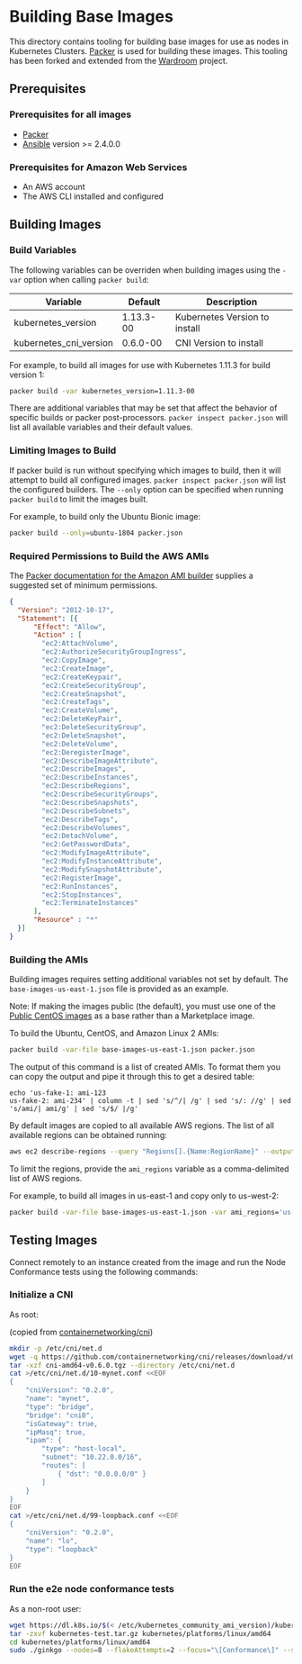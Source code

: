 # Building Base Images

This directory contains tooling for building base images for use as nodes in Kubernetes Clusters. [Packer](https://www.packer.io) is used for building these images. This tooling has been forked and extended from the [Wardroom](https://github.com/heptiolabs/wardroom) project.

## Prerequisites

### Prerequisites for all images

- [Packer](https://www.packer.io/docs/installation.html)
- [Ansible](http://docs.ansible.com/ansible/latest/intro_installation.html) version >= 2.4.0.0

### Prerequisites for Amazon Web Services

- An AWS account
- The AWS CLI installed and configured

## Building Images

### Build Variables

The following variables can be overriden when building images using the `-var` option when calling `packer build`:

| Variable               | Default   | Description                   |
| ---------------------- | --------- | ----------------------------- |
| kubernetes_version     | 1.13.3-00 | Kubernetes Version to install |
| kubernetes_cni_version | 0.6.0-00  | CNI Version to install        |

For example, to build all images for use with Kubernetes 1.11.3 for build version 1:

```sh
packer build -var kubernetes_version=1.11.3-00
```

There are additional variables that may be set that affect the behavior of specific builds or packer post-processors. `packer inspect packer.json` will list all available variables and their default values.

### Limiting Images to Build

If packer build is run without specifying which images to build, then it will attempt to build all configured images. `packer inspect packer.json` will list the configured builders. The `--only` option can be specified when running `packer build` to limit the images built.

For example, to build only the Ubuntu Bionic image:

```sh
packer build --only=ubuntu-1804 packer.json
```

### Required Permissions to Build the AWS AMIs

The [Packer documentation for the Amazon AMI builder](https://www.packer.io/docs/builders/amazon.html) supplies a suggested set of minimum permissions.

```json
{
  "Version": "2012-10-17",
  "Statement": [{
      "Effect": "Allow",
      "Action" : [
        "ec2:AttachVolume",
        "ec2:AuthorizeSecurityGroupIngress",
        "ec2:CopyImage",
        "ec2:CreateImage",
        "ec2:CreateKeypair",
        "ec2:CreateSecurityGroup",
        "ec2:CreateSnapshot",
        "ec2:CreateTags",
        "ec2:CreateVolume",
        "ec2:DeleteKeyPair",
        "ec2:DeleteSecurityGroup",
        "ec2:DeleteSnapshot",
        "ec2:DeleteVolume",
        "ec2:DeregisterImage",
        "ec2:DescribeImageAttribute",
        "ec2:DescribeImages",
        "ec2:DescribeInstances",
        "ec2:DescribeRegions",
        "ec2:DescribeSecurityGroups",
        "ec2:DescribeSnapshots",
        "ec2:DescribeSubnets",
        "ec2:DescribeTags",
        "ec2:DescribeVolumes",
        "ec2:DetachVolume",
        "ec2:GetPasswordData",
        "ec2:ModifyImageAttribute",
        "ec2:ModifyInstanceAttribute",
        "ec2:ModifySnapshotAttribute",
        "ec2:RegisterImage",
        "ec2:RunInstances",
        "ec2:StopInstances",
        "ec2:TerminateInstances"
      ],
      "Resource" : "*"
  }]
}
```

### Building the AMIs

Building images requires setting additional variables not set by default. The `base-images-us-east-1.json` file is provided as an example.

Note: If making the images public (the default), you must use one of the [Public CentOS images](https://wiki.centos.org/Cloud/AWS) as a base rather than a Marketplace image.

To build the Ubuntu, CentOS, and Amazon Linux 2 AMIs:

```sh
packer build -var-file base-images-us-east-1.json packer.json
```

The output of this command is a list of created AMIs. To format them you can
copy the output and pipe it through this to get a desired table:

```
echo 'us-fake-1: ami-123
us-fake-2: ami-234' | column -t | sed 's/^/| /g' | sed 's/: //g' | sed 's/ami/| ami/g' | sed 's/$/ |/g'
```


By default images are copied to all available AWS regions. The list of all
available regions can be obtained running:

```sh
aws ec2 describe-regions --query "Regions[].{Name:RegionName}" --output text | paste -sd "," -
```

To limit the regions, provide the `ami_regions` variable as a comma-delimited list of AWS regions.

For example, to build all images in us-east-1 and copy only to us-west-2:

```sh
packer build -var-file base-images-us-east-1.json -var ami_regions='us-west-2'
```

## Testing Images

Connect remotely to an instance created from the image and run the Node Conformance tests using the following commands:

### Initialize a CNI

As root:

(copied from [containernetworking/cni](https://github.com/containernetworking/cni#how-do-i-use-cni))

```sh
mkdir -p /etc/cni/net.d
wget -q https://github.com/containernetworking/cni/releases/download/v0.6.0/cni-amd64-v0.6.0.tgz
tar -xzf cni-amd64-v0.6.0.tgz --directory /etc/cni/net.d
cat >/etc/cni/net.d/10-mynet.conf <<EOF
{
    "cniVersion": "0.2.0",
    "name": "mynet",
    "type": "bridge",
    "bridge": "cni0",
    "isGateway": true,
    "ipMasq": true,
    "ipam": {
        "type": "host-local",
        "subnet": "10.22.0.0/16",
        "routes": [
            { "dst": "0.0.0.0/0" }
        ]
    }
}
EOF
cat >/etc/cni/net.d/99-loopback.conf <<EOF
{
    "cniVersion": "0.2.0",
    "name": "lo",
    "type": "loopback"
}
EOF
```

### Run the e2e node conformance tests

As a non-root user:

```sh
wget https://dl.k8s.io/$(< /etc/kubernetes_community_ami_version)/kubernetes-test.tar.gz
tar -zxvf kubernetes-test.tar.gz kubernetes/platforms/linux/amd64
cd kubernetes/platforms/linux/amd64
sudo ./ginkgo --nodes=8 --flakeAttempts=2 --focus="\[Conformance\]" --skip="\[Flaky\]|\[Serial\]|\[sig-network\]|Container Lifecycle Hook" ./e2e_node.test -- --k8s-bin-dir=/usr/bin --container-runtime=remote --container-runtime-endpoint unix:///var/run/containerd/containerd.sock --container-runtime-process-name /usr/local/bin/containerd --container-runtime-pid-file= --kubelet-flags="--cgroups-per-qos=true --cgroup-root=/ --runtime-cgroups=/system.slice/containerd.service" --extra-log="{\"name\": \"containerd.log\", \"journalctl\": [\"-u\", \"containerd\"]}"
```
